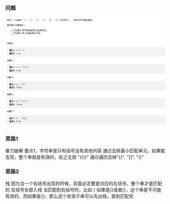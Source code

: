 ### 问题
![](https://raw.githubusercontent.com/heyach/blog/main/images/leetcode/validBracket.png)

### 思路1
暴力破解
要点1，字符串里只有括号没有其他内容
通过去除最小匹配单元，如果能去完，整个串就是有效的，反之无效
"({[]({})})"
通过遍历去掉"{}", "[]", "()"

### 思路2
栈
因为当一个右括号出现的时候，前面必定要是对应的左括号，整个串才是匹配的
左括号全部入栈
当匹配到右括号时，比如 }
如果是(}或者[}，这个串是不可能有效的，而如果是{}，那么这个有效子串可以先出栈，直到匹配完